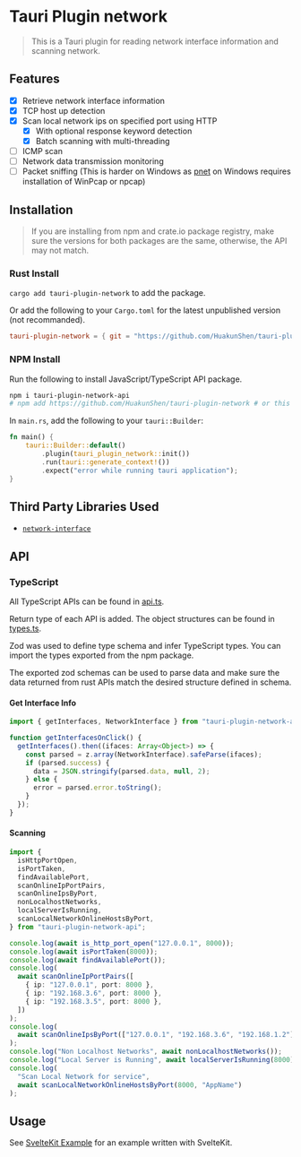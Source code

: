 # Tauri Plugin network

> This is a Tauri plugin for reading network interface information and scanning network.

## Features

- [x] Retrieve network interface information
- [x] TCP host up detection
- [x] Scan local network ips on specified port using HTTP
  - [x] With optional response keyword detection
  - [x] Batch scanning with multi-threading
- [ ] ICMP scan
- [ ] Network data transmission monitoring
- [ ] Packet sniffing (This is harder on Windows as [pnet](https://crates.io/crates/pnet) on Windows requires installation of WinPcap or npcap)

## Installation

> If you are installing from npm and crate.io package registry, make sure the versions for both packages are the same, otherwise, the API may not match.

### Rust Install

`cargo add tauri-plugin-network` to add the package.

Or add the following to your `Cargo.toml` for the latest unpublished version (not recommanded).

```toml
tauri-plugin-network = { git = "https://github.com/HuakunShen/tauri-plugin-network", branch = "main" }
```

### NPM Install

Run the following to install JavaScript/TypeScript API package.

```bash
npm i tauri-plugin-network-api
# npm add https://github.com/HuakunShen/tauri-plugin-network # or this for latest unpublished version (not recommended)
```

In `main.rs`, add the following to your `tauri::Builder`:

```rust
fn main() {
    tauri::Builder::default()
        .plugin(tauri_plugin_network::init())
        .run(tauri::generate_context!())
        .expect("error while running tauri application");
}
```

## Third Party Libraries Used

- [`network-interface`](https://crates.io/crates/network-interface)

## API

### TypeScript

All TypeScript APIs can be found in [api.ts](./webview-src/api.ts).

Return type of each API is added. The object structures can be found in [types.ts](./webview-src/types.ts).

Zod was used to define type schema and infer TypeScript types. You can import the types exported from the npm package.

The exported zod schemas can be used to parse data and make sure the data returned from rust APIs match the desired structure defined in schema.

#### Get Interface Info

```typescript
import { getInterfaces, NetworkInterface } from "tauri-plugin-network-api";

function getInterfacesOnClick() {
  getInterfaces().then((ifaces: Array<Object>) => {
    const parsed = z.array(NetworkInterface).safeParse(ifaces);
    if (parsed.success) {
      data = JSON.stringify(parsed.data, null, 2);
    } else {
      error = parsed.error.toString();
    }
  });
}
```

#### Scanning

```typescript
import {
  isHttpPortOpen,
  isPortTaken,
  findAvailablePort,
  scanOnlineIpPortPairs,
  scanOnlineIpsByPort,
  nonLocalhostNetworks,
  localServerIsRunning,
  scanLocalNetworkOnlineHostsByPort,
} from "tauri-plugin-network-api";

console.log(await is_http_port_open("127.0.0.1", 8000));
console.log(await isPortTaken(8000));
console.log(await findAvailablePort());
console.log(
  await scanOnlineIpPortPairs([
    { ip: "127.0.0.1", port: 8000 },
    { ip: "192.168.3.6", port: 8000 },
    { ip: "192.168.3.5", port: 8000 },
  ])
);
console.log(
  await scanOnlineIpsByPort(["127.0.0.1", "192.168.3.6", "192.168.1.2"], 8000)
);
console.log("Non Localhost Networks", await nonLocalhostNetworks());
console.log("Local Server is Running", await localServerIsRunning(8000));
console.log(
  "Scan Local Network for service",
  await scanLocalNetworkOnlineHostsByPort(8000, "AppName")
);
```

## Usage

See [SvelteKit Example](./examples/sveltekit/README.md) for an example written with SvelteKit.

